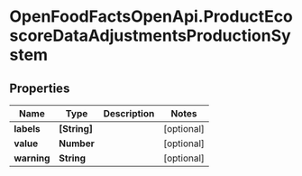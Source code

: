 # OpenFoodFactsOpenApi.ProductEcoscoreDataAdjustmentsProductionSystem

## Properties

Name | Type | Description | Notes
------------ | ------------- | ------------- | -------------
**labels** | **[String]** |  | [optional] 
**value** | **Number** |  | [optional] 
**warning** | **String** |  | [optional] 


